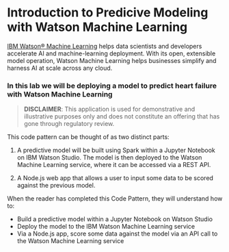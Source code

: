 # Introduction to Predicive Modeling with Watson Machine Learning 
[IBM Watson® Machine Learning](https://www.ibm.com/cloud/machine-learning) helps data scientists and developers accelerate AI and machine-learning deployment. With its open, extensible model operation, Watson Machine Learning helps businesses simplify and harness AI at scale across any cloud. 

### In this lab we will be deploying a model to predict heart failure with Watson Machine Learning 

> **DISCLAIMER**: This application is used for demonstrative and illustrative purposes only and does not constitute an offering that has gone through regulatory review.

This code pattern can be thought of as two distinct parts:

1. A predictive model will be built using Spark within a Jupyter Notebook on IBM Watson Studio. The model is then deployed to the Watson Machine Learning service, where it can be accessed via a REST API.

2. A Node.js web app that allows a user to input some data to be scored against the previous model.

When the reader has completed this Code Pattern, they will understand how to:

* Build a predictive model within a Jupyter Notebook on Watson Studio
* Deploy the model to the IBM Watson Machine Learning service
* Via a Node.js app, score some data against the model via an API call to the Watson Machine Learning service





